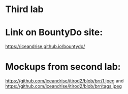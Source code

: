 # Third lab
# Link on BountyDo site:
https://iceandrise.github.io/bountydo/
# Mockups from second lab: 
https://github.com/iceandrise/itirod2/blob/brr/1.jpeg and https://github.com/iceandrise/itirod2/blob/brr/tags.jpeg
